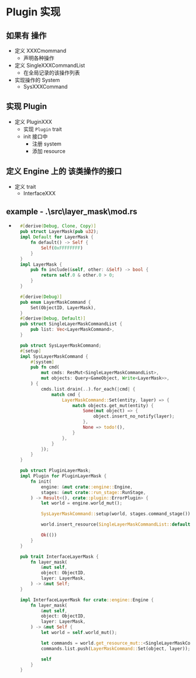 # Plugin 实现

## 如果有 操作

* 定义 XXXCmommand
  * 声明各种操作
* 定义 SingleXXXCommandList
  * 在全局记录的该操作列表
* 实现操作的 System
  * SysXXXCommand

## 实现 Plugin

* 定义 PluginXXX
  * 实现 `Plugin` trait
  * init 接口中
    * 注册 system
    * 添加 resource

## 定义 Engine 上的 该类操作的接口

* 定义 trait
  * InterfaceXXX

## example - .\src\layer_mask\mod.rs

* ```rust
    #[derive(Debug, Clone, Copy)]
    pub struct LayerMask(pub u32);
    impl Default for LayerMask {
        fn default() -> Self {
            Self(0xFFFFFFFF)
        }
    }
    impl LayerMask {
        pub fn include(&self, other: &Self) -> bool {
            return self.0 & other.0 > 0;
        }
    }

    #[derive(Debug)]
    pub enum LayerMaskCommand {
        Set(ObjectID, LayerMask),
    }
    #[derive(Debug, Default)]
    pub struct SingleLayerMaskCommandList {
        pub list: Vec<LayerMaskCommand>,
    }

    pub struct SysLayerMaskCommand;
    #[setup]
    impl SysLayerMaskCommand {
        #[system]
        pub fn cmd(
            mut cmds: ResMut<SingleLayerMaskCommandList>,
            mut objects: Query<GameObject, Write<LayerMask>>,
        ) {
            cmds.list.drain(..).for_each(|cmd| {
                match cmd {
                    LayerMaskCommand::Set(entity, layer) => {
                        match objects.get_mut(entity) {
                            Some(mut object) => {
                                object.insert_no_notify(layer);
                            },
                            None => todo!(),
                        }
                    },
                }
            });
        }
    }

    pub struct PluginLayerMask;
    impl Plugin for PluginLayerMask {
        fn init(
            engine: &mut crate::engine::Engine,
            stages: &mut crate::run_stage::RunStage,
        ) -> Result<(), crate::plugin::ErrorPlugin> {
            let world = engine.world_mut();

            SysLayerMaskCommand::setup(world, stages.command_stage());

            world.insert_resource(SingleLayerMaskCommandList::default());

            Ok(())
        }
    }

    pub trait InterfaceLayerMask {
        fn layer_mask(
            &mut self,
            object: ObjectID,
            layer: LayerMask,
        ) -> &mut Self;
    }

    impl InterfaceLayerMask for crate::engine::Engine {
        fn layer_mask(
            &mut self,
            object: ObjectID,
            layer: LayerMask,
        ) -> &mut Self {
            let world = self.world_mut();

            let commands = world.get_resource_mut::<SingleLayerMaskCommandList>().unwrap();
            commands.list.push(LayerMaskCommand::Set(object, layer));

            self
        }
    }

    ```